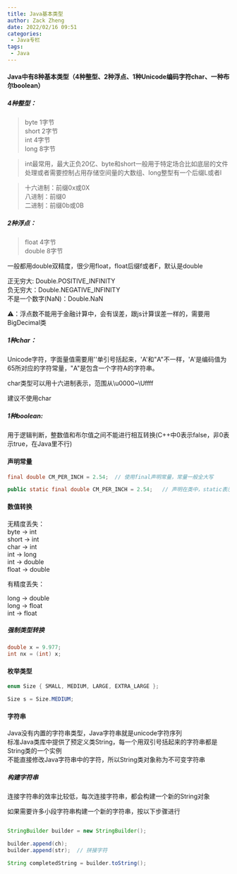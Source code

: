 ```yaml
---
title: Java基本类型
author: Zack Zheng
date: 2022/02/16 09:51
categories:
 - Java专栏
tags:
 - Java
---
```



#### Java中有8种基本类型（4种整型、2种浮点、1种Unicode编码字符char、一种布尔boolean）   


##### 4种整型：  
> byte 1字节  
> short 2字节  
> int 4字节   
> long 8字节   

> int最常用，最大正负20亿、byte和short一般用于特定场合比如底层的文件处理或者需要控制占用存储空间量的大数组、long整型有一个后缀L或者l     


> 十六进制：前缀0x或0X  
> 八进制：前缀0  
> 二进制：前缀0b或0B

##### 2种浮点：

> float 4字节   
> double 8字节

一般都用double双精度，很少用float，float后缀f或者F，默认是double

正无穷大: Double.POSITIVE_INFINITY     
负无穷大：Double.NEGATIVE_INFINITY   
不是一个数字(NaN)：Double.NaN  

⚠️：浮点数不能用于金融计算中，会有误差，跟js计算误差一样的，需要用BigDecimal类



##### 1种char： 

Unicode字符，字面量值需要用''单引号括起来，'A'和"A"不一样，'A'是编码值为65所对应的字符常量，"A"是包含一个字符A的字符串。   

char类型可以用十六进制表示，范围从\u0000~\Uffff

建议不使用char


##### 1种boolean:

用于逻辑判断，整数值和布尔值之间不能进行相互转换(C++中0表示false，非0表示true，在Java里不行)

#### 声明常量

```java
final double CM_PER_INCH = 2.54;  // 使用final声明常量，常量一般全大写

public static final double CM_PER_INCH = 2.54;   // 声明在类中，static表示类的所有方法都可以用这个常量，public表示，可以在其他类中通过【类名.CM_PER_INCH】访问这个常量
```


#### 数值转换

无精度丢失：   
byte -> int   
short -> int  
char -> int  
int -> long  
int -> double   
float -> double   

有精度丢失：    

long -> double   
long -> float   
int -> float  


##### 强制类型转换

```java
double x = 9.977;
int nx = (int) x;
```


#### 枚举类型


```java
enum Size { SMALL, MEDIUM, LARGE, EXTRA_LARGE };

Size s = Size.MEDIUM;

```


#### 字符串

Java没有内置的字符串类型，Java字符串就是unicode字符序列     
标准Java类库中提供了预定义类String，每一个用双引号括起来的字符串都是String类的一个实例  
不能直接修改Java字符串中的字符，所以String类对象称为不可变字符串    


##### 构建字符串

连接字符串的效率比较低，每次连接字符串，都会构建一个新的String对象

如果需要许多小段字符串构建一个新的字符串，按以下步骤进行


```java

StringBuilder builder = new StringBuilder();

builder.append(ch);
builder.append(str);  // 拼接字符

String completedString = builder.toString();

```
